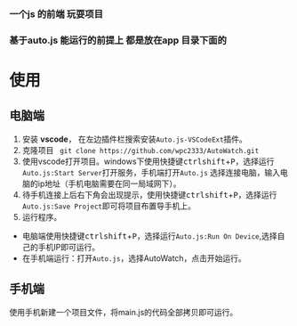 ### 一个js 的前端 玩耍项目

### 基于auto.js 能运行的前提上 都是放在app 目录下面的 


# 使用
## 电脑端
1. 安装 **vscode**， 在左边插件栏搜索安装`Auto.js-VSCodeExt`插件。
2. 克隆项目
``` git clone https://github.com/wpc2333/AutoWatch.git```
3. 使用vscode打开项目。windows下使用快捷键<kbd>ctrl</kbd><kbd>shift</kbd>+<kbd>P</kbd>，选择运行`Auto.js:Start Server`打开服务，手机端打开`Auto.js` 选择连接电脑，输入电脑的ip地址（手机电脑需要在同一局域网下）。
4. 待手机连接上后右下角会出现提示，使用快捷键<kbd>ctrl</kbd><kbd>shift</kbd>+<kbd>P</kbd>，选择运行`Auto.js:Save Project`即可将项目布置导手机上。
5. 运行程序。
- 电脑端使用快捷键<kbd>ctrl</kbd><kbd>shift</kbd>+<kbd>P</kbd>，选择运行`Auto.js:Run On Device`,选择自己的手机IP即可运行。
- 在手机端运行：打开`Auto.js`，选择AutoWatch，点击开始运行。
## 手机端
使用手机新建一个项目文件，将main.js的代码全部拷贝即可运行。

